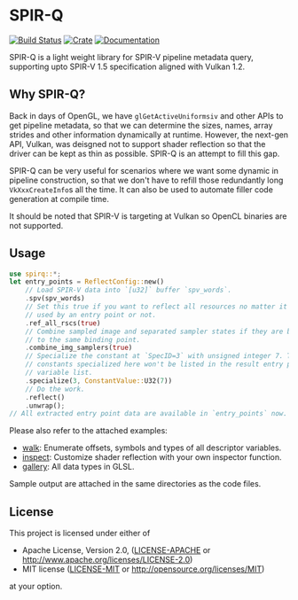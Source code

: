 # SPIR-Q

[![Build Status](https://travis-ci.com/PENGUINLIONG/spirq-rs.svg?branch=master)](https://travis-ci.com/PENGUINLIONG/spirq-rs)
[![Crate](https://img.shields.io/crates/v/spirq)](https://crates.io/crates/spirq)
[![Documentation](https://docs.rs/spirq/badge.svg)](https://docs.rs/spirq)

SPIR-Q is a light weight library for SPIR-V pipeline metadata query, supporting upto SPIR-V 1.5 specification aligned with Vulkan 1.2.

## Why SPIR-Q?

Back in days of OpenGL, we have `glGetActiveUniformsiv` and other APIs to get pipeline metadata, so that we can determine the sizes, names, array strides and other information dynamically at runtime. However, the next-gen API, Vulkan, was deisgned not to support shader reflection so that the driver can be kept as thin as possible. SPIR-Q is an attempt to fill this gap.

SPIR-Q can be very useful for scenarios where we want some dynamic in pipeline construction, so that we don't have to refill those redundantly long `VkXxxCreateInfo`s all the time. It can also be used to automate filler code generation at compile time.

It should be noted that SPIR-V is targeting at Vulkan so OpenCL binaries are not supported.

## Usage

```rust
use spirq::*;
let entry_points = ReflectConfig::new()
    // Load SPIR-V data into `[u32]` buffer `spv_words`.
    .spv(spv_words)
    // Set this true if you want to reflect all resources no matter it's
    // used by an entry point or not.
    .ref_all_rscs(true)
    // Combine sampled image and separated sampler states if they are bound
    // to the same binding point.
    .combine_img_samplers(true)
    // Specialize the constant at `SpecID=3` with unsigned integer 7. The
    // constants specialized here won't be listed in the result entry point's
    // variable list.
    .specialize(3, ConstantValue::U32(7))
    // Do the work.
    .reflect()
    .unwrap();
// All extracted entry point data are available in `entry_points` now.
```

Please also refer to the attached examples:

* [walk](examples/walk): Enumerate offsets, symbols and types of all descriptor variables.
* [inspect](examples/inspect): Customize shader reflection with your own inspector function.
* [gallery](examples/gallery): All data types in GLSL.

Sample output are attached in the same directories as the code files.

## License

This project is licensed under either of

* Apache License, Version 2.0, ([LICENSE-APACHE](LICENSE-APACHE) or http://www.apache.org/licenses/LICENSE-2.0)
* MIT license ([LICENSE-MIT](LICENSE-MIT) or http://opensource.org/licenses/MIT)

at your option.
